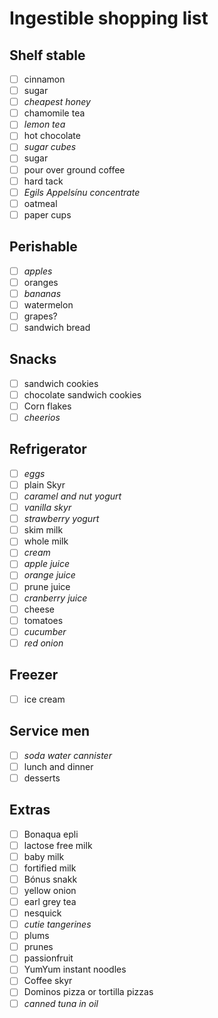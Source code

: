 # Ingestible shopping list

## Shelf stable
- [ ] cinnamon
- [ ] sugar
- [ ] *cheapest honey*
- [ ] chamomile tea
- [ ] *lemon tea*
- [ ] hot chocolate
- [ ] *sugar cubes*
- [ ] sugar
- [ ] pour over ground coffee
- [ ] hard tack
- [ ] *Egils Appelsínu concentrate*
- [ ] oatmeal
- [ ] paper cups

## Perishable
- [ ] *apples*
- [ ] oranges
- [ ] *bananas*
- [ ] watermelon
- [ ] grapes?
- [ ] sandwich bread

## Snacks
- [ ] sandwich cookies
- [ ] chocolate sandwich cookies
- [ ] Corn flakes
- [ ] *cheerios*

## Refrigerator
- [ ] *eggs*
- [ ] plain Skyr
- [ ] *caramel and nut yogurt*
- [ ] *vanilla skyr*
- [ ] *strawberry yogurt*
- [ ] skim milk
- [ ] whole milk
- [ ] *cream*
- [ ] *apple juice*
- [ ] *orange juice*
- [ ] prune juice
- [ ] *cranberry juice*
- [ ] cheese
- [ ] tomatoes
- [ ] *cucumber*
- [ ] *red onion*

## Freezer
- [ ] ice cream

## Service men
- [ ] *soda water cannister*
- [ ] lunch and dinner
- [ ] desserts

## Extras
- [ ] Bonaqua epli
- [ ] lactose free milk
- [ ] baby milk
- [ ] fortified milk
- [ ] Bónus snakk
- [ ] yellow onion
- [ ] earl grey tea
- [ ] nesquick
- [ ] *cutie tangerines*
- [ ] plums
- [ ] prunes
- [ ] passionfruit
- [ ] YumYum instant noodles
- [ ] Coffee skyr
- [ ] Dominos pizza or tortilla pizzas
- [ ] *canned tuna in oil*
